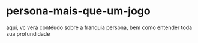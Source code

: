 # persona-mais-que-um-jogo
aqui, vc verá contéudo sobre a franquia persona, bem como entender toda sua profundidade
